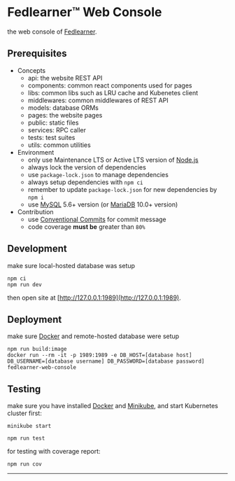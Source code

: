 # Fedlearner™ Web Console

the web console of [Fedlearner][fedlearner].

## Prerequisites

- Concepts
  * api: the website REST API
  * components: common react components used for pages
  * libs: common libs such as LRU cache and Kubenetes client
  * middlewares: common middlewares of REST API
  * models: database ORMs
  * pages: the website pages
  * public: static files
  * services: RPC caller
  * tests: test suites
  * utils: common utilities
- Environment
  * only use Maintenance LTS or Active LTS version of [Node.js][node]
  * always lock the version of dependencies
  * use `package-lock.json` to manage dependencies
  * always setup dependencies with `npm ci`
  * remember to update `package-lock.json` for new dependencies by `npm i`
  * use [MySQL][mysql] 5.6+ version (or [MariaDB][mariadb] 10.0+ version)
- Contribution
  * use [Conventional Commits][conventionalcommits] for commit message
  * code coverage **must be** greater than `80%`

## Development

make sure local-hosted database was setup

```
npm ci
npm run dev
```

then open site at [http://127.0.0.1:1989](http://127.0.0.1:1989).

## Deployment

make sure [Docker][docker] and remote-hosted database were setup

```
npm run build:image
docker run --rm -it -p 1989:1989 -e DB_HOST=[database host] DB_USERNAME=[database username] DB_PASSWORD=[database password] fedlearner-web-console
```

## Testing

make sure you have installed [Docker][docker] and [Minikube][minikube],
and start Kubernetes cluster first:

```
minikube start
```

```
npm run test
```

for testing with coverage report:

```
npm run cov
```

------------------------------------------------------------------------------
[conventionalcommits]: https://www.conventionalcommits.org/en/v1.0.0/#summary
[docker]: https://docs.docker.com/get-docker
[fedlearner]: https://github.com/bytedance/fedlearner
[koa]: https://koajs.com
[mariadb]: https://downloads.mariadb.org
[minikube]: https://minikube.sigs.k8s.io
[mysql]: https://dev.mysql.com/downloads/mysql
[next]: https://nextjs.org/docs
[node]: https://nodejs.org/en/about/releases
[nvm]: https://github.com/nvm-sh/nvm
[sequelize]: https://sequelize.org
[zeit_ui]: https://react.zeit-ui.co/zh-cn/components/text
